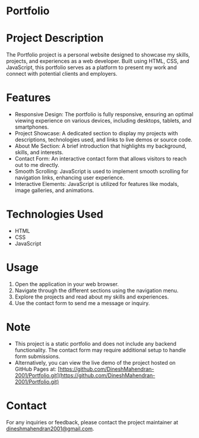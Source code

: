 # Portfolio

# Project Description
The Portfolio project is a personal website designed to showcase my skills, projects, and experiences as a web developer. Built using HTML, CSS, and JavaScript, this portfolio serves as a platform to present my work and connect with potential clients and employers.

# Features
- Responsive Design: The portfolio is fully responsive, ensuring an optimal viewing experience on various devices, including desktops, tablets, and smartphones.
- Project Showcase: A dedicated section to display my projects with descriptions, technologies used, and links to live demos or source code.
- About Me Section: A brief introduction that highlights my background, skills, and interests.
- Contact Form: An interactive contact form that allows visitors to reach out to me directly.
- Smooth Scrolling: JavaScript is used to implement smooth scrolling for navigation links, enhancing user experience.
- Interactive Elements: JavaScript is utilized for features like modals, image galleries, and animations.

# Technologies Used
- HTML
- CSS
- JavaScript

# Usage
1. Open the application in your web browser.
2. Navigate through the different sections using the navigation menu.
3. Explore the projects and read about my skills and experiences.
4. Use the contact form to send me a message or inquiry.

# Note
- This project is a static portfolio and does not include any backend functionality. The contact form may require additional setup to handle form submissions.
- Alternatively, you can view the live demo of the project hosted on GitHub Pages at: 
[https://github.com/DineshMahendran-2001/Portfolio.git](https://github.com/DineshMahendran-2001/Portfolio.git)

# Contact
For any inquiries or feedback, please contact the project maintainer at [dineshmahendran2001@gmail.com](dineshmahendran2001@gmail.com).

